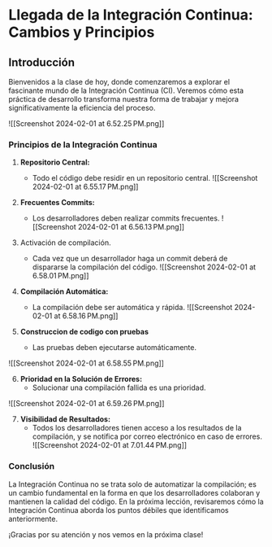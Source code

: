 # Llegada de la Integración Continua: Cambios y Principios

## Introducción
Bienvenidos a la clase de hoy, donde comenzaremos a explorar el fascinante mundo de la Integración Continua (CI). Veremos cómo esta práctica de desarrollo transforma nuestra forma de trabajar y mejora significativamente la eficiencia del proceso.


![[Screenshot 2024-02-01 at 6.52.25 PM.png]]
### Principios de la Integración Continua
1. **Repositorio Central:**
   - Todo el código debe residir en un repositorio central.
![[Screenshot 2024-02-01 at 6.55.17 PM.png]]

2. **Frecuentes Commits:**
   - Los desarrolladores deben realizar commits frecuentes.
![[Screenshot 2024-02-01 at 6.56.13 PM.png]]
3. Activación de compilación. 
   - Cada vez que un desarrollador haga un commit deberá de dispararse la compilación del código.
![[Screenshot 2024-02-01 at 6.58.01 PM.png]]


4. **Compilación Automática:**
   - La compilación debe ser automática y rápida.
![[Screenshot 2024-02-01 at 6.58.16 PM.png]]


5. **Construccion de codigo con pruebas**
   - Las pruebas deben ejecutarse automáticamente.

![[Screenshot 2024-02-01 at 6.58.55 PM.png]]

6. **Prioridad en la Solución de Errores:**
   - Solucionar una compilación fallida es una prioridad.

![[Screenshot 2024-02-01 at 6.59.26 PM.png]]


7. **Visibilidad de Resultados:**
   - Todos los desarrolladores tienen acceso a los resultados de la compilación, y se notifica por correo electrónico en caso de errores.
![[Screenshot 2024-02-01 at 7.01.44 PM.png]]
### Conclusión
La Integración Continua no se trata solo de automatizar la compilación; es un cambio fundamental en la forma en que los desarrolladores colaboran y mantienen la calidad del código. En la próxima lección, revisaremos cómo la Integración Continua aborda los puntos débiles que identificamos anteriormente.

¡Gracias por su atención y nos vemos en la próxima clase!